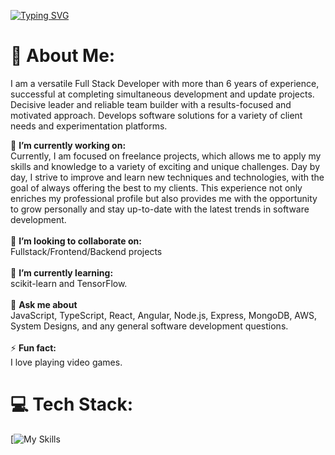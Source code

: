 [![Typing SVG](https://readme-typing-svg.herokuapp.com?color=FF3670&size=35&center=true&vCenter=true&width=1000&lines=Welcome+to+my+GitHub+profile!;My+name+is+Dayron+Castillo;I'm+a+Freelancer+Software+Engineer)](https://git.io/typing-svg)
# 💫 About Me:

I am a versatile Full Stack Developer with more than 6 years of experience, successful at completing simultaneous development and update projects. Decisive leader and reliable team builder with a results-focused and motivated approach. Develops software solutions for a variety of client needs and experimentation platforms.

🔭 **I’m currently working on:**  <br>Currently, I am focused on freelance projects, which allows me to apply my skills and knowledge to a variety of exciting and unique challenges. Day by day, I strive to improve and learn new techniques and technologies, with the goal of always offering the best to my clients. This experience not only enriches my professional profile but also provides me with the opportunity to grow personally and stay up-to-date with the latest trends in software development.<br><br>👯 **I’m looking to collaborate on:**  <br>Fullstack/Frontend/Backend projects<br><br>🌱 **I’m currently learning:**  <br>scikit-learn and TensorFlow.<br><br>💬 **Ask me about**  <br>JavaScript, TypeScript, React, Angular, Node.js, Express, MongoDB, AWS, System Designs, and any general software development questions.<br><br>⚡ **Fun fact:**  <br>I love playing video games.

# 💻 Tech Stack:
[![My Skills](https://skillicons.dev/icons?i=js,ts,html,css,tailwind,react,redux,angular,androidstudio,apple,ubuntu,windows,aws,azure,babel,bash,bitbucket,bootstrap,django,express,figma,git,github,jest,jquery,linux,materialui,mongodb,mysql,nestjs,netlify,nextjs,nodejs,postman,powershell,py,sqlite,styledcomponents,solidjs,vite,vscode)


